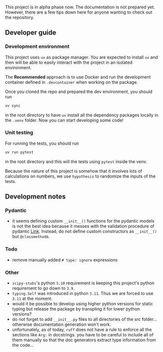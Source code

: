 This project is in alpha phase now. The documentation is not prepared yet. However, there are a few tips down here for anyone wanting to check out the repository.

## Developer guide

### Development environment

This project uses `uv` as package manager. You are expected to install `uv` and then will be able to easily interact with the project in an isolated environment.

The **Recommended** approach is to use Docker and run the development container defined in `.devcontainer` when working on the package.

Once you cloned the repo and prepared the dev environment, you should run

```bash
uv sync
```

in the root directory to have `uv` install all the dependency packages locally in the `.venv` folder. Now you can start developing some code!

### Unit testing

For running the tests, you should run

```bash
uv run pytest
```

in the root directory and this will the tests using `pytest` inside the venv.

Because the nature of this project is somehow that it involves lots of calculations on numbers, we use `hypothesis` to randomize the inputs of the tests.

## Development notes

### Pydantic

- it seems defining custom `__init__()` functions for the pydantic models is not the best idea because it messes with the validation procedure of pydantic [Link](https://docs.pydantic.dev/latest/concepts/models/#model-signature). Instead, do not define custom constructors as `__init__()` but `@classmethod`s.

### Todo

- remove manually added `# type: ignore` expressions

### Other

- `scipy-stubs`'s python `3.10` requirement is keeping this project's python requirement to go down to `3.9`.
- `typing.Self` was introduced in python `3.11`. Thus we are forced to use `3.11` at the moment.
- would it be possible to develop using higher python versions for static typing but release the package by transpling it for lower python versions?
- do not forget to add `__init__.py` files to all directories of the src folder... otherwise documentation generation won't work.
- unfortunately, as of today, `ruff` does not have a rule to enforce all the sections like `Arg:` in docstrings. you have to be careful to include all of them manually so that the doc generators extract type information from the code...
